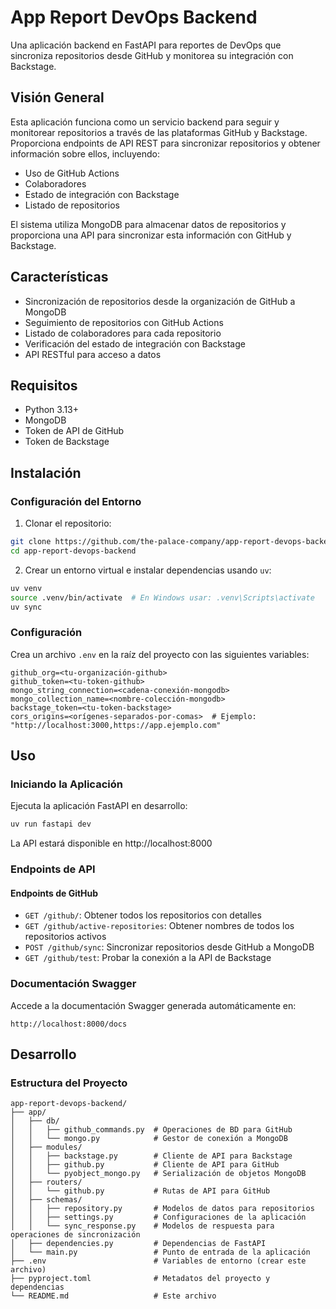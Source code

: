 # App Report DevOps Backend

Una aplicación backend en FastAPI para reportes de DevOps que sincroniza repositorios desde GitHub y monitorea su integración con Backstage.

## Visión General

Esta aplicación funciona como un servicio backend para seguir y monitorear repositorios a través de las plataformas GitHub y Backstage. Proporciona endpoints de API REST para sincronizar repositorios y obtener información sobre ellos, incluyendo:

- Uso de GitHub Actions
- Colaboradores
- Estado de integración con Backstage
- Listado de repositorios

El sistema utiliza MongoDB para almacenar datos de repositorios y proporciona una API para sincronizar esta información con GitHub y Backstage.

## Características

- Sincronización de repositorios desde la organización de GitHub a MongoDB
- Seguimiento de repositorios con GitHub Actions
- Listado de colaboradores para cada repositorio
- Verificación del estado de integración con Backstage
- API RESTful para acceso a datos

## Requisitos

- Python 3.13+
- MongoDB
- Token de API de GitHub
- Token de Backstage

## Instalación

### Configuración del Entorno

1. Clonar el repositorio:

```bash
git clone https://github.com/the-palace-company/app-report-devops-backend.git
cd app-report-devops-backend
```

2. Crear un entorno virtual e instalar dependencias usando `uv`:

```bash
uv venv
source .venv/bin/activate  # En Windows usar: .venv\Scripts\activate
uv sync
```

### Configuración

Crea un archivo `.env` en la raíz del proyecto con las siguientes variables:

```
github_org=<tu-organización-github>
github_token=<tu-token-github>
mongo_string_connection=<cadena-conexión-mongodb>
mongo_collection_name=<nombre-colección-mongodb>
backstage_token=<tu-token-backstage>
cors_origins=<orígenes-separados-por-comas>  # Ejemplo: "http://localhost:3000,https://app.ejemplo.com"
```

## Uso

### Iniciando la Aplicación

Ejecuta la aplicación FastAPI en desarrollo:

```bash
uv run fastapi dev
```

La API estará disponible en http://localhost:8000

### Endpoints de API

#### Endpoints de GitHub

- `GET /github/`: Obtener todos los repositorios con detalles
- `GET /github/active-repositories`: Obtener nombres de todos los repositorios activos
- `POST /github/sync`: Sincronizar repositorios desde GitHub a MongoDB
- `GET /github/test`: Probar la conexión a la API de Backstage

### Documentación Swagger

Accede a la documentación Swagger generada automáticamente en:

```
http://localhost:8000/docs
```

## Desarrollo

### Estructura del Proyecto

```
app-report-devops-backend/
├── app/
│   ├── db/
│   │   ├── github_commands.py  # Operaciones de BD para GitHub
│   │   └── mongo.py            # Gestor de conexión a MongoDB
│   ├── modules/
│   │   ├── backstage.py        # Cliente de API para Backstage
│   │   ├── github.py           # Cliente de API para GitHub
│   │   └── pyobject_mongo.py   # Serialización de objetos MongoDB
│   ├── routers/
│   │   └── github.py           # Rutas de API para GitHub
│   ├── schemas/
│   │   ├── repository.py       # Modelos de datos para repositorios
│   │   ├── settings.py         # Configuraciones de la aplicación
│   │   └── sync_response.py    # Modelos de respuesta para operaciones de sincronización
│   ├── dependencies.py         # Dependencias de FastAPI
│   └── main.py                 # Punto de entrada de la aplicación
├── .env                        # Variables de entorno (crear este archivo)
├── pyproject.toml              # Metadatos del proyecto y dependencias
└── README.md                   # Este archivo
```
